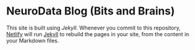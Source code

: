 # NeuroData Blog (Bits and Brains)

This site is built using *Jekyll*.  Whenever you commit to this repository, [Netlify](https://www.netlify.com/) will run [Jekyll](https://jekyllrb.com/) to rebuild the pages in your site, from the content in your Markdown files.